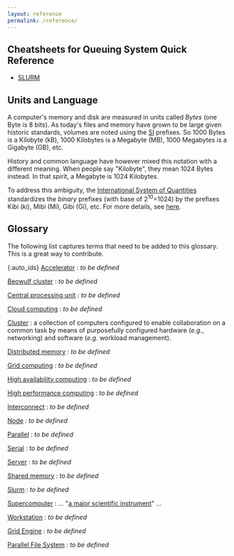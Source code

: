 ```yaml
---
layout: reference
permalink: /reference/
---
```


## Cheatsheets for Queuing System Quick Reference

* [SLURM](https://slurm.schedmd.com/pdfs/summary.pdf)

## Units and Language

A computer's memory and disk are measured in units called *Bytes* (one Byte is 8 bits). As today's
files and memory have grown to be large given historic standards, volumes are noted using the
[SI](https://en.wikipedia.org/wiki/International_System_of_Units) prefixes. So 1000 Bytes is a
Kilobyte (kB), 1000 Kilobytes is a Megabyte (MB), 1000 Megabytes is a Gigabyte (GB), etc.

History and common language have however mixed this notation with a different meaning. When people
say "Kilobyte", they mean 1024 Bytes instead. In that spirit, a Megabyte is 1024 Kilobytes.

To address this ambiguity, the [International System of Quantities](
https://en.wikipedia.org/wiki/International_System_of_Quantities) standardizes the *binary* prefixes
(with base of 2<sup>10</sup>=1024) by the prefixes Kibi (ki), Mibi (Mi), Gibi (Gi), etc. For more
details, see [here](https://en.wikipedia.org/wiki/Binary_prefix).

## Glossary

The following list captures terms that need to be added to this glossary. This is a great way to
contribute.

{:auto_ids}
[Accelerator](https://en.wikipedia.org/wiki/Hardware_acceleration)
:    *to be defined*

[Beowulf cluster](https://en.wikipedia.org/wiki/Beowulf_cluster)
:    *to be defined*

[Central processing unit](https://en.wikipedia.org/wiki/Central_processing_unit)
:    *to be defined*

[Cloud computing](https://en.wikipedia.org/wiki/Cloud_computing)
:    *to be defined*

[Cluster](https://en.wikipedia.org/wiki/Computer_cluster)
:     a collection of computers configured to enable collaboration on a common task by
      means of purposefully configured hardware (*e.g.*, networking) and software (*e.g.* workload
      management).

[Distributed memory](https://en.wikipedia.org/wiki/Distributed_memory)
:    *to be defined*

[Grid computing](https://en.wikipedia.org/wiki/Grid_computing)
:    *to be defined*

[High availability computing](https://en.wikipedia.org/wiki/High_availability)
:    *to be defined*

[High performance computing](
https://en.wikipedia.org/w/index.php?title=High-performance_computing&redirect=no)
:    *to be defined*

[Interconnect](https://en.wikipedia.org/wiki/Supercomputer_architecture)
:    *to be defined*

[Node](https://en.wikipedia.org/wiki/Node_(computer_science))
:    *to be defined*

[Parallel](https://en.wikipedia.org/wiki/Parallel_computing)
:    *to be defined*

[Serial](https://en.wikipedia.org/wiki/Serial_computer)
:    *to be defined*

[Server](https://en.wikipedia.org/wiki/Server_(computing))
:    *to be defined*

[Shared memory](https://en.wikipedia.org/wiki/Shared_memory)
:    *to be defined*

[Slurm](https://en.wikipedia.org/wiki/Slurm_Workload_Manager)
:    *to be defined*

[Supercomputer](https://en.wikipedia.org/wiki/Supercomputer)
:    ... "[a major scientific instrument](
https://www.hpcnotes.com/2015/10/essential-analogies-for-hpc-advocate.html)" ...

[Workstation](https://en.wikipedia.org/wiki/Workstation)
:    *to be defined*

[Grid Engine](https://en.wikipedia.org/wiki/Oracle_Grid_Engine)
:    *to be defined*

[Parallel File System](https://en.wikipedia.org/wiki/Clustered_file_system#Distributed_file_systems)
:    *to be defined*
